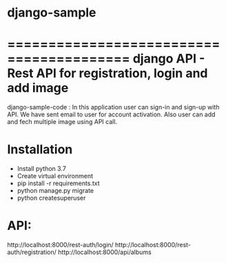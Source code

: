 # django-sample

=========================================
django API - Rest API for registration, login and add image
=========================================


django-sample-code : In this application user can sign-in and sign-up with API. We have sent email to user for account activation. Also user can add and fech multiple image using API call.

Installation
============

- Install python 3.7
- Create virtual environment
- pip install -r requirements.txt
- python manage.py migrate
- python createsuperuser

 API:
============
http://localhost:8000/rest-auth/login/
http://localhost:8000/rest-auth/registration/
http://localhost:8000/api/albums